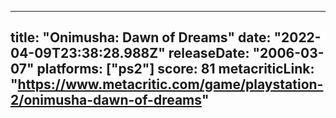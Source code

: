
---
title: "Onimusha: Dawn of Dreams"
date: "2022-04-09T23:38:28.988Z"
releaseDate: "2006-03-07"
platforms: ["ps2"]
score: 81
metacriticLink: "https://www.metacritic.com/game/playstation-2/onimusha-dawn-of-dreams"
---

